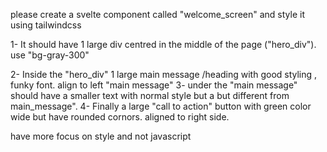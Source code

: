 please create a svelte component called "welcome_screen" and style it using tailwindcss

1- It should have 1 large div centred in the middle of the page ("hero_div").  use "bg-gray-300" 

2- Inside the "hero_div" 1 large main message /heading with good styling , funky font. align to left "main message" 
3- under the "main message" should  have a smaller text with normal style but a but different from main_message".
4- Finally a large "call to action" button with green color wide but have rounded cornors. aligned to right side.

have more focus on style and not javascript
